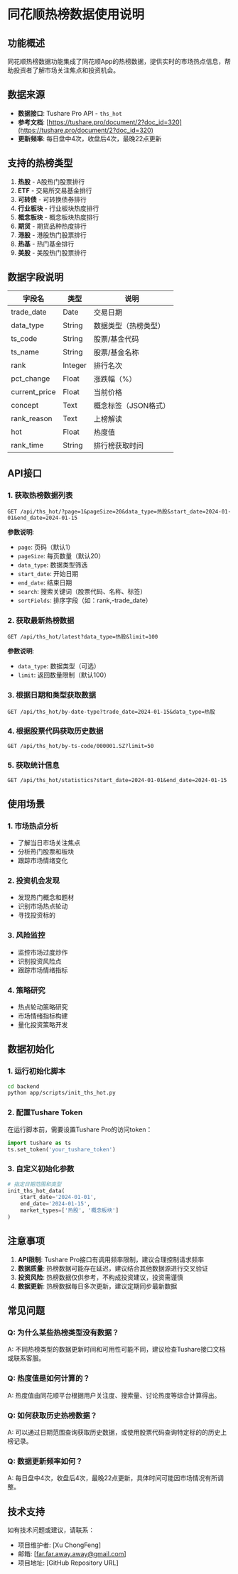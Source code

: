 # 同花顺热榜数据使用说明

## 功能概述

同花顺热榜数据功能集成了同花顺App的热榜数据，提供实时的市场热点信息，帮助投资者了解市场关注焦点和投资机会。

## 数据来源

- **数据接口**: Tushare Pro API - `ths_hot`
- **参考文档**: [https://tushare.pro/document/2?doc_id=320](https://tushare.pro/document/2?doc_id=320)
- **更新频率**: 每日盘中4次，收盘后4次，最晚22点更新

## 支持的热榜类型

1. **热股** - A股热门股票排行
2. **ETF** - 交易所交易基金排行
3. **可转债** - 可转换债券排行
4. **行业板块** - 行业板块热度排行
5. **概念板块** - 概念板块热度排行
6. **期货** - 期货品种热度排行
7. **港股** - 港股热门股票排行
8. **热基** - 热门基金排行
9. **美股** - 美股热门股票排行

## 数据字段说明

| 字段名 | 类型 | 说明 |
|--------|------|------|
| trade_date | Date | 交易日期 |
| data_type | String | 数据类型（热榜类型） |
| ts_code | String | 股票/基金代码 |
| ts_name | String | 股票/基金名称 |
| rank | Integer | 排行名次 |
| pct_change | Float | 涨跌幅（%） |
| current_price | Float | 当前价格 |
| concept | Text | 概念标签（JSON格式） |
| rank_reason | Text | 上榜解读 |
| hot | Float | 热度值 |
| rank_time | String | 排行榜获取时间 |

## API接口

### 1. 获取热榜数据列表

```http
GET /api/ths_hot/?page=1&pageSize=20&data_type=热股&start_date=2024-01-01&end_date=2024-01-15
```

**参数说明**:
- `page`: 页码（默认1）
- `pageSize`: 每页数量（默认20）
- `data_type`: 数据类型筛选
- `start_date`: 开始日期
- `end_date`: 结束日期
- `search`: 搜索关键词（股票代码、名称、标签）
- `sortFields`: 排序字段（如：rank,-trade_date）

### 2. 获取最新热榜数据

```http
GET /api/ths_hot/latest?data_type=热股&limit=100
```

**参数说明**:
- `data_type`: 数据类型（可选）
- `limit`: 返回数量限制（默认100）

### 3. 根据日期和类型获取数据

```http
GET /api/ths_hot/by-date-type?trade_date=2024-01-15&data_type=热股
```

### 4. 根据股票代码获取历史数据

```http
GET /api/ths_hot/by-ts-code/000001.SZ?limit=50
```

### 5. 获取统计信息

```http
GET /api/ths_hot/statistics?start_date=2024-01-01&end_date=2024-01-15
```

## 使用场景

### 1. 市场热点分析
- 了解当日市场关注焦点
- 分析热门股票和板块
- 跟踪市场情绪变化

### 2. 投资机会发现
- 发现热门概念和题材
- 识别市场热点轮动
- 寻找投资标的

### 3. 风险监控
- 监控市场过度炒作
- 识别投资风险点
- 跟踪市场情绪指标

### 4. 策略研究
- 热点轮动策略研究
- 市场情绪指标构建
- 量化投资策略开发

## 数据初始化

### 1. 运行初始化脚本

```bash
cd backend
python app/scripts/init_ths_hot.py
```

### 2. 配置Tushare Token

在运行脚本前，需要设置Tushare Pro的访问token：

```python
import tushare as ts
ts.set_token('your_tushare_token')
```

### 3. 自定义初始化参数

```python
# 指定日期范围和类型
init_ths_hot_data(
    start_date='2024-01-01',
    end_date='2024-01-15',
    market_types=['热股', '概念板块']
)
```

## 注意事项

1. **API限制**: Tushare Pro接口有调用频率限制，建议合理控制请求频率
2. **数据质量**: 热榜数据可能存在延迟，建议结合其他数据源进行交叉验证
3. **投资风险**: 热榜数据仅供参考，不构成投资建议，投资需谨慎
4. **数据更新**: 热榜数据每日多次更新，建议定期同步最新数据

## 常见问题

### Q: 为什么某些热榜类型没有数据？
A: 不同热榜类型的数据更新时间和可用性可能不同，建议检查Tushare接口文档或联系客服。

### Q: 热度值是如何计算的？
A: 热度值由同花顺平台根据用户关注度、搜索量、讨论热度等综合计算得出。

### Q: 如何获取历史热榜数据？
A: 可以通过日期范围查询获取历史数据，或使用股票代码查询特定标的的历史上榜记录。

### Q: 数据更新频率如何？
A: 每日盘中4次，收盘后4次，最晚22点更新，具体时间可能因市场情况有所调整。

## 技术支持

如有技术问题或建议，请联系：
- 项目维护者: [Xu ChongFeng]
- 邮箱: [far.far.away.away@gmail.com]
- 项目地址: [GitHub Repository URL] 